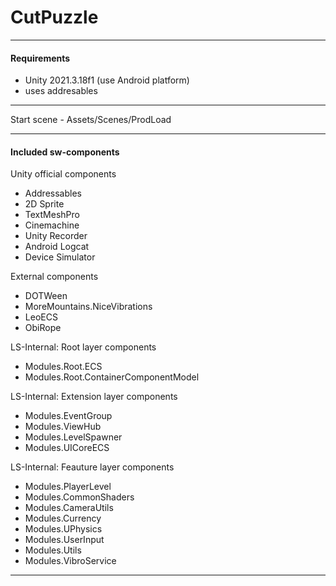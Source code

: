 # CutPuzzle

---

#### Requirements
- Unity 2021.3.18f1 (use Android platform)
- uses addresables 

--- 

Start scene - Assets/Scenes/ProdLoad

---

#### Included sw-components

Unity official components
- Addressables
- 2D Sprite
- TextMeshPro
- Cinemachine
- Unity Recorder
- Android Logcat
- Device Simulator

External components
- DOTWeen
- MoreMountains.NiceVibrations
- LeoECS
- ObiRope

LS-Internal: Root layer components
- Modules.Root.ECS
- Modules.Root.ContainerComponentModel

LS-Internal: Extension layer components
- Modules.EventGroup
- Modules.ViewHub
- Modules.LevelSpawner
- Modules.UICoreECS

LS-Internal: Feauture layer components
- Modules.PlayerLevel
- Modules.CommonShaders
- Modules.CameraUtils
- Modules.Currency
- Modules.UPhysics
- Modules.UserInput
- Modules.Utils
- Modules.VibroService

---
